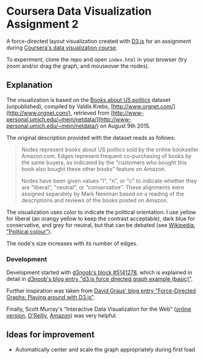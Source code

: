 # Coursera Data Visualization Assignment 2

A force-directed layout visualization created with [D3.js](http://d3js.org/)
for an assignment during [Coursera's data visualization
course](https://www.coursera.org/course/datavisualization).

To experiment, clone the repo and open `index.html` in your browser (try zoom
and/or drag the graph, and mouseover the nodes).

## Explanation

The visualization is based on the [Books about US
politics](http://www-personal.umich.edu/~mejn/netdata/polbooks.zip) dataset
(unpublished), compiled by Valdis Krebs,
[http://www.orgnet.com/](http://www.orgnet.com/), retrieved from
[http://www-personal.umich.edu/~mejn/netdata/](http://www-personal.umich.edu/~mejn/netdata/)
on August 9th 2015.

The original description provided with the dataset reads as follows:

> Nodes represent books about US politics sold by the online bookseller
> Amazon.com. Edges represent frequent co-purchasing of books by the same
> buyers, as indicated by the "customers who bought this book also bought
> these other books" feature on Amazon.
> 
> Nodes have been given values "l", "n", or "c" to indicate whether they are
> "liberal", "neutral", or "conservative".  These alignments were assigned
> separately by Mark Newman based on a reading of the descriptions and
> reviews of the books posted on Amazon.

The visualization uses color to indicate the political orientation. I use
yellow for liberal (an orangy yellow to keep the contrast acceptable), dark
blue for conservative, and grey for neutral, but that can be debated (see
[Wikipedia: "Political
colour"](https://en.wikipedia.org/wiki/Political_colour)).

The node's size increases with its number of edges.

### Development
Development started with [d3noob's block #5141278](http://bl.ocks.org/d3noob/5141278), which is explained in detail in
[d3noob's blog entry "d3.js force directed graph example (basic)"](http://www.d3noob.org/2013/03/d3js-force-directed-graph-example-basic.html).

Further inspiration was taken from [David Graus' blog entry
"Force-Directed Graphs: Playing around with
D3.js"](http://graus.nu/blog/force-directed-graphs-playing-around-with-d3-js/).

Finally, Scott
Murray's “Interactive Data Visualization for the Web” (<a href="http://chimera.labs.oreilly.com/books/1230000000345/index.html">online version</a>, <a href="http://shop.oreilly.com/product/0636920026938.do">O'Reilly</a>, <a href="http://www.amazon.com/Interactive-Data-Visualization-Scott-Murray/dp/1449339735/">Amazon</a>) was very helpful.

## Ideas for improvement
  * Automatically center and scale the graph appropriately during first load
